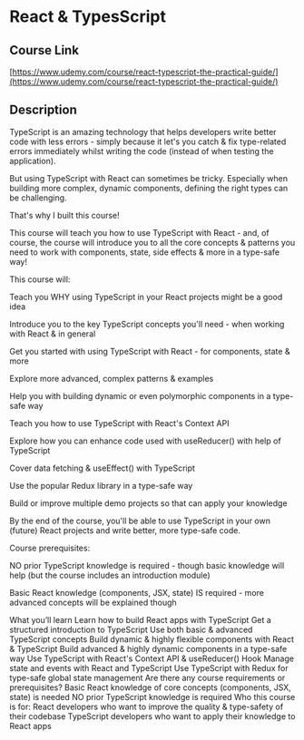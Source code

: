 # React & TypesScript

## Course Link

[https://www.udemy.com/course/react-typescript-the-practical-guide/](https://www.udemy.com/course/react-typescript-the-practical-guide/)

## Description

TypeScript is an amazing technology that helps developers write better code with less errors - simply because it let's you catch & fix type-related errors immediately whilst writing the code (instead of when testing the application).

But using TypeScript with React can sometimes be tricky. Especially when building more complex, dynamic components, defining the right types can be challenging.

That's why I built this course!

This course will teach you how to use TypeScript with React - and, of course, the course will introduce you to all the core concepts & patterns you need to work with components, state, side effects & more in a type-safe way!

This course will:

Teach you WHY using TypeScript in your React projects might be a good idea

Introduce you to the key TypeScript concepts you'll need - when working with React & in general

Get you started with using TypeScript with React - for components, state & more

Explore more advanced, complex patterns & examples

Help you with building dynamic or even polymorphic components in a type-safe way

Teach you how to use TypeScript with React's Context API

Explore how you can enhance code used with useReducer() with help of TypeScript

Cover data fetching & useEffect() with TypeScript

Use the popular Redux library in a type-safe way

Build or improve multiple demo projects so that can apply your knowledge

By the end of the course, you'll be able to use TypeScript in your own (future) React projects and write better, more type-safe code.

Course prerequisites:

NO prior TypeScript knowledge is required - though basic knowledge will help (but the course includes an introduction module)

Basic React knowledge (components, JSX, state) IS required - more advanced concepts will be explained though

What you’ll learn
Learn how to build React apps with TypeScript
Get a structured introduction to TypeScript
Use both basic & advanced TypeScript concepts
Build dynamic & highly flexible components with React & TypeScript
Build advanced & highly dynamic components in a type-safe way
Use TypeScript with React's Context API & useReducer() Hook
Manage state and events with React and TypeScript
Use TypeScript with Redux for type-safe global state management
Are there any course requirements or prerequisites?
Basic React knowledge of core concepts (components, JSX, state) is needed
NO prior TypeScript knowledge is required
Who this course is for:
React developers who want to improve the quality & type-safety of their codebase
TypeScript developers who want to apply their knowledge to React apps
